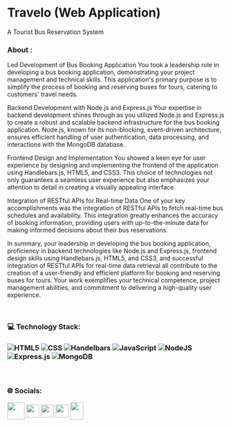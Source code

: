# Travelo (Web Application)
A Tourist Bus Reservation System

<h3>About :</h3>

<p >
Led Development of Bus Booking Application
You took a leadership role in developing a bus booking application, demonstrating your project management and technical skills. This application's primary purpose is to simplify the process of booking and reserving buses for tours, catering to customers' travel needs.

Backend Development with Node.js and Express.js
Your expertise in backend development shines through as you utilized Node.js and Express.js to create a robust and scalable backend infrastructure for the bus booking application. Node.js, known for its non-blocking, event-driven architecture, ensures efficient handling of user authentication, data processing, and interactions with the MongoDB database.

Frontend Design and Implementation
You showed a keen eye for user experience by designing and implementing the frontend of the application using Handlebars.js, HTML5, and CSS3. This choice of technologies not only guarantees a seamless user experience but also emphasizes your attention to detail in creating a visually appealing interface.

Integration of RESTful APIs for Real-time Data
One of your key accomplishments was the integration of RESTful APIs to fetch real-time bus schedules and availability. This integration greatly enhances the accuracy of booking information, providing users with up-to-the-minute data for making informed decisions about their bus reservations.

In summary, your leadership in developing the bus booking application, proficiency in backend technologies like Node.js and Express.js, frontend design skills using Handlebars.js, HTML5, and CSS3, and successful integration of RESTful APIs for real-time data retrieval all contribute to the creation of a user-friendly and efficient platform for booking and reserving buses for tours. Your work exemplifies your technical competence, project management abilities, and commitment to delivering a high-quality user experience.
</p><br>


<h3> 💻 Technology Stack:<h3>
<div >
  
![HTML5](https://img.shields.io/badge/html5-%23E34F26.svg?style=flat&logo=html5&logoColor=white) ![CSS](https://img.shields.io/badge/CSS3-1572B6?logo=css3&logoColor=white) ![Handelbars](https://img.shields.io/badge/Handlebars.js-f0772b?logo=handlebarsdotjs&logoColor=black) ![JavaScript](https://img.shields.io/badge/javascript-%23323330.svg?style=flat&logo=javascript&logoColor=%23F7DF1E) ![NodeJS](https://img.shields.io/badge/node.js-6DA55F?style=flat&logo=node.js&logoColor=white) ![Express.js](https://img.shields.io/badge/express.js-%23404d59.svg?style=flat&logo=express&logoColor=%2361DAFB) ![MongoDB](https://img.shields.io/badge/MongoDB-%234ea94b.svg?style=flat&logo=mongodb&logoColor=white)

 </div><br>
 
<h3 >🌐 Socials:</h3>
<div>
<a href="https://www.linkedin.com/in/hemanth-dhanamadhavan-39a2a31b5" target="blank"><img align="center" src="https://img.icons8.com/?size=512&id=13930&format=png" alt="" height="40" width="40" /></a>
<a href="https://www.naukri.com/mnjuser/profile?id=&altresid" target="blank" ><img align="center" src="https://encrypted-tbn0.gstatic.com/images?q=tbn:ANd9GcQHnuoBILG49vKRO7VNKERfU1t5tuT9QFowe0RpLRXDUS6Qy_Tea-RHUrwX9WHx3glSbTk&usqp=CAU" alt="" height="30" width="30"  style="border-radius:50" /></a>
<a href="https://github.com/hemanthd077" target="blank"><img align="center" src="https://raw.githubusercontent.com/rahuldkjain/github-profile-readme-generator/master/src/images/icons/Social/github.svg" alt="" height="30" width="30" /></a>
<a href="https://leetcode.com/HemanthD77/" target="blank"><img align="center" src="https://raw.githubusercontent.com/rahuldkjain/github-profile-readme-generator/master/src/images/icons/Social/leet-code.svg" alt="" height="30" width="30" /></a>
<a href="mailto:hemanthmadhavan77@gmail.com" target="blank"><img align="center" src="https://img.icons8.com/?size=512&id=P7UIlhbpWzZm&format=png" alt="" height="40" width="30" /></a>   
</div><br>
 


